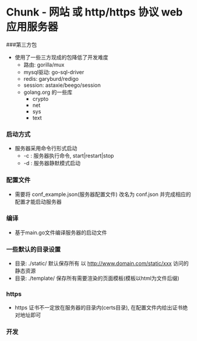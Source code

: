 # Chunk - 网站 或 http/https 协议 web 应用服务器

###第三方包
- 使用了一些三方现成的包降低了开发难度
    - 路由: gorilla/mux
    - mysql驱动: go-sql-driver
    - redis: garyburd/redigo
    - session: astaxie/beego/session
    - golang.org 的一些库
        - crypto
        - net
        - sys
        - text

### 启动方式    
- 服务器采用命令行形式启动
    - -c : 服务器执行命令, start|restart|stop 
    - -d : 服务器静默模式启动


### 配置文件
- 需要将 conf_example.json(服务器配置文件) 改名为 conf.json 并完成相应的配置才能启动服务器


### 编译
- 基于main.go文件编译服务器的启动文件


### 一些默认的目录设置
- 目录: ./static/ 默认保存所有 以 http://www.domain.com/static/xxx 访问的静态资源
- 目录: ./template/ 保存所有需要渲染的页面模板(模板以html为文件后缀) 


### https
- https 证书不一定放在服务器的目录内(certs目录), 在配置文件内给出证书绝对地址即可


### 开发